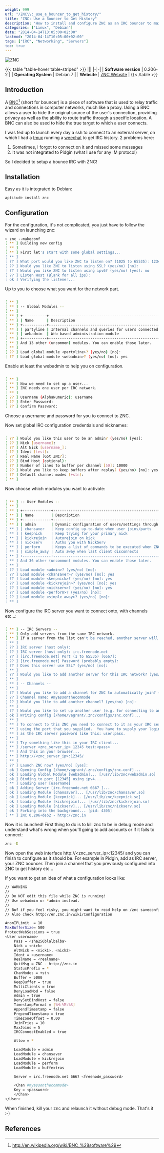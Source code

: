 ```yaml
---
weight: 999
url: "/ZNC\\:_use_a_bouncer_to_get_history/"
title: "ZNC: Use a Bouncer to Get History"
description: "How to install and configure ZNC as an IRC bouncer to maintain connection and keep history when you're offline."
categories: ["Linux", "Debian"]
date: "2014-04-14T10:05:00+02:00"
lastmod: "2014-04-14T10:05:00+02:00"
tags: ["IRC", "Networking", "Servers"]
toc: true
---
```


![ZNC](/images/znc.avif)

{{< table "table-hover table-striped" >}}
|||
|-|-|
| **Software version** | 0.206-2 |
| **Operating System** | Debian 7 |
| **Website** | [ZNC Website](https://wiki.znc.in/ZNC) |
{{< /table >}}

## Introduction

A [BNC](https://en.wikipedia.org/wiki/BNC_%28software%29)[^1] (short for bouncer) is a piece of software that is used to relay traffic and connections in computer networks, much like a proxy. Using a BNC allows a user to hide the original source of the user's connection, providing privacy as well as the ability to route traffic through a specific location. A BNC can also be used to hide the true target to which a user connects.

I was fed up to launch every day a ssh to connect to an external server, on which I had a [tmux](./tmux_:_le_multiplexeur_de_terminal_remplaçant_de_screen.html) running a [weechat](./weechat_:_a_user_friendly_irc_client.html) to get IRC history. 2 problems here:

1. Sometimes, I forgot to connect on it and missed some messages
2. It was not integrated to Pidgin (what I use for any IM protocol)

So I decided to setup a bounce IRC with ZNC!

## Installation

Easy as it is integrated to Debian:

```bash
aptitude install znc
```

## Configuration

For the configuration, it's not complicated, you just have to follow the wizard on launching znc:

```bash
> znc --makeconf
[ ** ] Building new config
[ ** ]
[ ** ] First let's start with some global settings...
[ ** ]
[ ?? ] What port would you like ZNC to listen on? (1025 to 65535): 12345
[ ?? ] Would you like ZNC to listen using SSL? (yes/no) [no]:
[ ?? ] Would you like ZNC to listen using ipv6? (yes/no) [yes]: no
[ ?? ] Listen Host (Blank for all ips):
[ ok ] Verifying the listener...
```

Up to you to choose what you want for the network part.

```bash

[ ** ]
[ ** ] -- Global Modules --
[ ** ]
[ ** ] +-----------+----------------------------------------------------------+
[ ** ] | Name      | Description                                              |
[ ** ] +-----------+----------------------------------------------------------+
[ ** ] | partyline | Internal channels and queries for users connected to znc |
[ ** ] | webadmin  | Web based administration module                          |
[ ** ] +-----------+----------------------------------------------------------+
[ ** ] And 13 other (uncommon) modules. You can enable those later.
[ ** ]
[ ?? ] Load global module <partyline>? (yes/no) [no]:
[ ?? ] Load global module <webadmin>? (yes/no) [no]: yes
```

Enable at least the webadmin to help you on configuration.

```bash

[ ** ]
[ ** ] Now we need to set up a user...
[ ** ] ZNC needs one user per IRC network.
[ ** ]
[ ?? ] Username (AlphaNumeric): username
[ ?? ] Enter Password:
[ ?? ] Confirm Password:
```

Choose a username and password for you to connect to ZNC.

Now set global IRC configuration credentials and nicknames:

```bash

[ ?? ] Would you like this user to be an admin? (yes/no) [yes]:
[ ?? ] Nick [username]:
[ ?? ] Alt Nick [username_]:
[ ?? ] Ident [test]:
[ ?? ] Real Name [Got ZNC?]:
[ ?? ] Bind Host (optional):
[ ?? ] Number of lines to buffer per channel [50]: 10000
[ ?? ] Would you like to keep buffers after replay? (yes/no) [no]: yes
[ ?? ] Default channel modes [+stn]:
[ ** ]
```

Now choose which modules you want to activate:

```bash

[ ** ] -- User Modules --
[ ** ]
[ ** ] +-------------+------------------------------------------------------------------------------------------------------------+
[ ** ] | Name        | Description                                                                                                |
[ ** ] +-------------+------------------------------------------------------------------------------------------------------------+
[ ** ] | admin       | Dynamic configuration of users/settings through IRC. Allows editing only yourself if you're not ZNC admin. |
[ ** ] | chansaver   | Keep config up-to-date when user joins/parts                                                               |
[ ** ] | keepnick    | Keep trying for your primary nick                                                                          |
[ ** ] | kickrejoin  | Autorejoin on kick                                                                                         |
[ ** ] | nickserv    | Auths you with NickServ                                                                                    |
[ ** ] | perform     | Keeps a list of commands to be executed when ZNC connects to IRC.                                          |
[ ** ] | simple_away | Auto away when last client disconnects                                                                     |
[ ** ] +-------------+------------------------------------------------------------------------------------------------------------+
[ ** ] And 36 other (uncommon) modules. You can enable those later.
[ ** ]
[ ?? ] Load module <admin>? (yes/no) [no]:
[ ?? ] Load module <chansaver>? (yes/no) [no]: yes
[ ?? ] Load module <keepnick>? (yes/no) [no]: yes
[ ?? ] Load module <kickrejoin>? (yes/no) [no]: yes
[ ?? ] Load module <nickserv>? (yes/no) [no]: yes
[ ?? ] Load module <perform>? (yes/no) [no]:
[ ?? ] Load module <simple_away>? (yes/no) [no]:
[ ** ]
```

Now configure the IRC server you want to connect onto, with channels etc...:

```bash

[ ** ] -- IRC Servers --
[ ** ] Only add servers from the same IRC network.
[ ** ] If a server from the list can't be reached, another server will be used.
[ ** ]
[ ?? ] IRC server (host only):
[ ?? ] IRC server (host only): irc.freenode.net
[ ?? ] [irc.freenode.net] Port (1 to 65535) [6667]:
[ ?? ] [irc.freenode.net] Password (probably empty):
[ ?? ] Does this server use SSL? (yes/no) [no]:
[ ** ]
[ ?? ] Would you like to add another server for this IRC network? (yes/no) [no]:
[ ** ]
[ ** ] -- Channels --
[ ** ]
[ ?? ] Would you like to add a channel for ZNC to automatically join? (yes/no) [yes]:
[ ?? ] Channel name: #myassonthecommode
[ ?? ] Would you like to add another channel? (yes/no) [no]:
[ ** ]
[ ?? ] Would you like to set up another user (e.g. for connecting to another network)? (yes/no) [no]:
[ ok ] Writing config [/home/vagrant/.znc/configs/znc.conf]...
[ ** ]
[ ** ] To connect to this ZNC you need to connect to it as your IRC server
[ ** ] using the port that you supplied.  You have to supply your login info
[ ** ] as the IRC server password like this: user:pass.
[ ** ]
[ ** ] Try something like this in your IRC client...
[ ** ] /server <znc_server_ip> 12345 test:<pass>
[ ** ] And this in your browser...
[ ** ] http://<znc_server_ip>:12345/
[ ** ]
[ ?? ] Launch ZNC now? (yes/no) [yes]:
[ ok ] Opening Config [/home/vagrant/.znc/configs/znc.conf]...
[ ok ] Loading Global Module [webadmin]... [/usr/lib/znc/webadmin.so]
[ ok ] Binding to port [12345] using ipv4...
[ ** ] Loading user [username]
[ ok ] Adding Server [irc.freenode.net 6667 ]...
[ ok ] Loading Module [chansaver]... [/usr/lib/znc/chansaver.so]
[ ok ] Loading Module [keepnick]... [/usr/lib/znc/keepnick.so]
[ ok ] Loading Module [kickrejoin]... [/usr/lib/znc/kickrejoin.so]
[ ok ] Loading Module [nickserv]... [/usr/lib/znc/nickserv.so]
[ ok ] Forking into the background... [pid: 4305]
[ ** ] ZNC 0.206+deb2 - http://znc.in
```

Now it is launched! First thing to do is to kill znc to be in debug mode and understand what's wrong when you'll going to add accounts or if it fails to connect:

```bash
znc -D
```

Now open the web interface http://<znc_server_ip>:12345/ and you can finish to configure as it should be. For example in Pidgin, add as IRC server, your ZNC bouncer. Then join a channel that you previously configured into ZNC to get history etc...

If you want to get an idea of what a configuration looks like:

```bash {linenos=table,hl_lines=["12-17","43-47"]}
// WARNING
//
// Do NOT edit this file while ZNC is running!
// Use webadmin or *admin instead.
//
// Buf if you feel risky, you might want to read help on /znc saveconfig and /znc rehash.
// Also check http://en.znc.in/wiki/Configuration

AnonIPLimit  = 10
MaxBufferSize= 500
ProtectWebSessions = true
<User username>
	Pass = <sha256blalbalba>
	Nick = <nick>
	AltNick = <nick1>, <nick2>
	Ident = <username>
	RealName = <realname>
	QuitMsg = ZNC - http://znc.in
	StatusPrefix = *
	ChanModes = +stn
	Buffer = 5000
	KeepBuffer = true
	MultiClients = true
	DenyLoadMod = false
	Admin = true
	DenySetBindHost = false
	TimestampFormat = [%H:%M:%S]
	AppendTimestamp = false
	PrependTimestamp = true
	TimezoneOffset = 0.00
	JoinTries = 10
	MaxJoins = 5
	IRCConnectEnabled = true

	Allow = *

	LoadModule = admin
	LoadModule = chansaver
	LoadModule = kickrejoin
	LoadModule = perform
	LoadModule = buffextras

	Server = irc.freenode.net 6667 <freenode_password>

	<Chan #myassonthecommode>
	Key = <password>
	</Chan>
</User>
```

When finished, kill your znc and relaunch it without debug mode. That's it :-)

## References

[^1]: http://en.wikipedia.org/wiki/BNC_%28software%29
